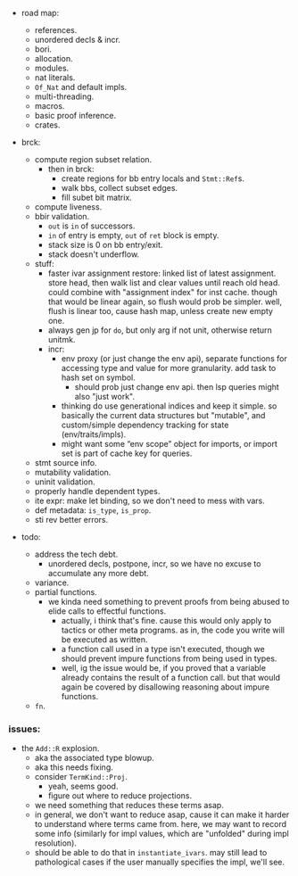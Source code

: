 
- road map:
    - references.
    - unordered decls & incr.
    - bori.
    - allocation.
    - modules.
    - nat literals.
    - `Of_Nat` and default impls.
    - multi-threading.
    - macros.
    - basic proof inference.
    - crates.


- brck:
    - compute region subset relation.
        - then in brck:
            - create regions for bb entry locals and `Stmt::Ref`s.
            - walk bbs, collect subset edges.
            - fill subet bit matrix.
    - compute liveness.
    - bbir validation.
        - `out` is `in` of successors.
        - `in` of entry is empty, `out` of `ret` block is empty.
        - stack size is 0 on bb entry/exit.
        - stack doesn't underflow.
    - stuff:
        - faster ivar assignment restore: linked list of latest assignment.
          store head, then walk list and clear values until reach old head.
          could combine with "assignment index" for inst cache.
          though that would be linear again, so flush would prob be simpler.
          well, flush is linear too, cause hash map, unless create new empty one.
        - always gen jp for `do`, but only arg if not unit, otherwise return unitmk.
        - incr:
            - env proxy (or just change the env api),
              separate functions for accessing type and value for more granularity.
              add task to hash set on symbol.
                - should prob just change env api. then lsp queries might also "just work".
            - thinking do use generational indices and keep it simple.
              so basically the current data structures but "mutable",
              and custom/simple dependency tracking for state (env/traits/impls).
            - might want some “env scope” object for imports,
              or import set is part of cache key for queries.
    - stmt source info.
    - mutability validation.
    - uninit validation.
    - properly handle dependent types.
    - ite expr: make let binding, so we don't need to mess with vars.
    - def metadata: `is_type`, `is_prop`.
    - sti rev better errors.

- todo:
    - address the tech debt.
        - unordered decls, postpone, incr, so we have no excuse to accumulate any more debt.
    - variance.
    - partial functions.
        - we kinda need something to prevent proofs from
          being abused to elide calls to effectful functions.
            - actually, i think that's fine. cause this would only apply
              to tactics or other meta programs.
              as in, the code you write will be executed as written.
            - a function call used in a type isn't executed,
              though we should prevent impure functions from being used
              in types.
            - well, ig the issue would be, if you proved that a variable
              already contains the result of a function call.
              but that would again be covered by disallowing reasoning
              about impure functions.
    - `fn`.


### issues:

- the `Add::R` explosion.
    - aka the associated type blowup.
    - aka this needs fixing.
    - consider `TermKind::Proj`.
        - yeah, seems good.
        - figure out where to reduce projections.
    - we need something that reduces these terms asap.
    - in general, we don't want to reduce asap, cause it can make it harder
      to understand where terms came from.
      here, we may want to record some info (similarly for impl values,
      which are "unfolded" during impl resolution).
    - should be able to do that in `instantiate_ivars`. may still lead to
      pathological cases if the user manually specifies the impl, we'll see.


